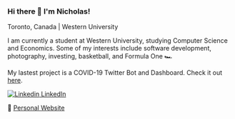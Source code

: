### Hi there 👋 I'm Nicholas!

Toronto, Canada | Western University

I am currently a student at Western University, studying Computer Science and Economics. Some of my interests include software development, photography, investing, basketball, and Formula One 🏎 

My lastest project is a COVID-19 Twitter Bot and Dashboard. Check it out [here](https://github.com/Nicholas-Chong/COVID-19-Twitter-Bot-and-Dashboard).

[![ Linkedin](https://i.stack.imgur.com/gVE0j.png) LinkedIn](https://www.linkedin.com/in/nicholas-chong-/)

:rocket: [Personal Website](https://nicholas-chong.github.io)

<!--
**Nicholas-Chong/Nicholas-Chong** is a ✨ _special_ ✨ repository because its `README.md` (this file) appears on your GitHub profile.

Here are some ideas to get you started:

- 🔭 I’m currently working on ...
- 🌱 I’m currently learning ...
- 👯 I’m looking to collaborate on ...
- 🤔 I’m looking for help with ...
- 💬 Ask me about ...
- 📫 How to reach me: ...
- 😄 Pronouns: ...
- ⚡ Fun fact: ...
-->
